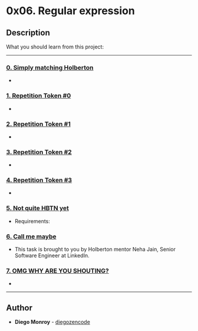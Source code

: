 # 0x06. Regular expression

## Description
What you should learn from this project:

---

### [0. Simply matching Holberton](./0-simply_match_holberton.rb)
* 


### [1. Repetition Token #0](./1-repetition_token_0.rb)
* 


### [2. Repetition Token #1](./2-repetition_token_1.rb)
* 


### [3. Repetition Token #2](./3-repetition_token_2.rb)
* 


### [4. Repetition Token #3](./4-repetition_token_3.rb)
* 


### [5. Not quite HBTN yet](./5-beginning_and_end.rb)
* Requirements:


### [6. Call me maybe](./6-phone_number.rb)
* This task is brought to you by Holberton mentor Neha Jain, Senior Software Engineer at LinkedIn.


### [7. OMG WHY ARE YOU SHOUTING?](./7-OMG_WHY_ARE_YOU_SHOUTING.rb)
* 

---

## Author
* **Diego Monroy** - [diegozencode](https://github.com/diegozencode)